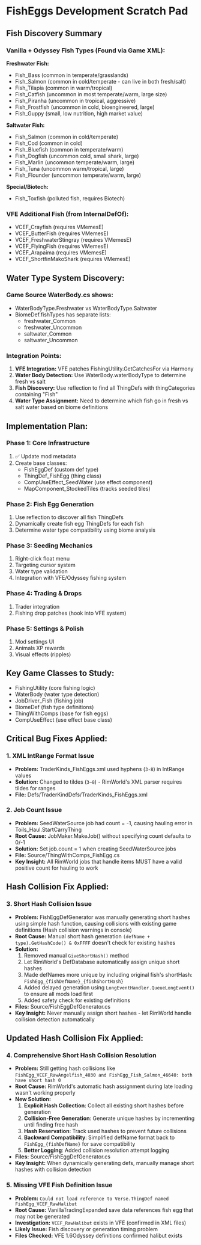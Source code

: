 # FishEggs Development Scratch Pad

## Fish Discovery Summary

### Vanilla + Odyssey Fish Types (Found via Game XML):
**Freshwater Fish:**
- Fish_Bass (common in temperate/grasslands)
- Fish_Salmon (common in cold/temperate - can live in both fresh/salt)
- Fish_Tilapia (common in warm/tropical)
- Fish_Catfish (uncommon in most temperate/warm, large size)
- Fish_Piranha (uncommon in tropical, aggressive)
- Fish_Frostfish (uncommon in cold, bioengineered, large)
- Fish_Guppy (small, low nutrition, high market value)

**Saltwater Fish:**
- Fish_Salmon (common in cold/temperate)
- Fish_Cod (common in cold)
- Fish_Bluefish (common in temperate/warm)
- Fish_Dogfish (uncommon cold, small shark, large)
- Fish_Marlin (uncommon temperate/warm, large)
- Fish_Tuna (uncommon warm/tropical, large)
- Fish_Flounder (uncommon temperate/warm, large)

**Special/Biotech:**
- Fish_Toxfish (polluted fish, requires Biotech)

### VFE Additional Fish (from InternalDefOf):
- VCEF_Crayfish (requires VMemesE)
- VCEF_ButterFish (requires VMemesE)
- VCEF_FreshwaterStingray (requires VMemesE)
- VCEF_FlyingFish (requires VMemesE)
- VCEF_Arapaima (requires VMemesE)
- VCEF_ShortfinMakoShark (requires VMemesE)

## Water Type System Discovery:

### Game Source WaterBody.cs shows:
- WaterBodyType.Freshwater vs WaterBodyType.Saltwater
- BiomeDef.fishTypes has separate lists:
  - freshwater_Common
  - freshwater_Uncommon  
  - saltwater_Common
  - saltwater_Uncommon

### Integration Points:

1. **VFE Integration:** VFE patches FishingUtility.GetCatchesFor via Harmony
2. **Water Body Detection:** Use WaterBody.waterBodyType to determine fresh vs salt
3. **Fish Discovery:** Use reflection to find all ThingDefs with thingCategories containing "Fish"
4. **Water Type Assignment:** Need to determine which fish go in fresh vs salt water based on biome definitions

## Implementation Plan:

### Phase 1: Core Infrastructure
1. ✅ Update mod metadata 
2. Create base classes:
   - FishEggDef (custom def type)
   - ThingDef_FishEgg (thing class)
   - CompUseEffect_SeedWater (use effect component)
   - MapComponent_StockedTiles (tracks seeded tiles)

### Phase 2: Fish Egg Generation
1. Use reflection to discover all fish ThingDefs
2. Dynamically create fish egg ThingDefs for each fish
3. Determine water type compatibility using biome analysis

### Phase 3: Seeding Mechanics
1. Right-click float menu
2. Targeting cursor system
3. Water type validation
4. Integration with VFE/Odyssey fishing system

### Phase 4: Trading & Drops
1. Trader integration
2. Fishing drop patches (hook into VFE system)

### Phase 5: Settings & Polish
1. Mod settings UI
2. Animals XP rewards
3. Visual effects (ripples)

## Key Game Classes to Study:
- FishingUtility (core fishing logic)
- WaterBody (water type detection)
- JobDriver_Fish (fishing job)
- BiomeDef (fish type definitions)
- ThingWithComps (base for fish eggs)
- CompUseEffect (use effect base class)

## Critical Bug Fixes Applied:

### 1. XML IntRange Format Issue
- **Problem:** TraderKinds_FishEggs.xml used hyphens (`3-8`) in IntRange values
- **Solution:** Changed to tildes (`3~8`) - RimWorld's XML parser requires tildes for ranges
- **File:** Defs/TraderKindDefs/TraderKinds_FishEggs.xml

### 2. Job Count Issue  
- **Problem:** SeedWaterSource job had count = -1, causing hauling error in Toils_Haul.StartCarryThing
- **Root Cause:** JobMaker.MakeJob() without specifying count defaults to 0/-1
- **Solution:** Set job.count = 1 when creating SeedWaterSource jobs  
- **File:** Source/ThingWithComps_FishEgg.cs
- **Key Insight:** All RimWorld jobs that handle items MUST have a valid positive count for hauling to work

## Hash Collision Fix Applied:

### 3. Short Hash Collision Issue
- **Problem:** FishEggDefGenerator was manually generating short hashes using simple hash function, causing collisions with existing game definitions (Hash collision warnings in console)
- **Root Cause:** Manual short hash generation `(defName + type).GetHashCode() & 0xFFFF` doesn't check for existing hashes
- **Solution:**
  1. Removed manual `GiveShortHash()` method
  2. Let RimWorld's DefDatabase automatically assign unique short hashes
  3. Made defNames more unique by including original fish's shortHash: `FishEgg_{fishDefName}_{fishShortHash}`
  4. Added delayed generation using `LongEventHandler.QueueLongEvent()` to ensure all mods load first
  5. Added safety check for existing definitions
- **Files:** Source/FishEggDefGenerator.cs
- **Key Insight:** Never manually assign short hashes - let RimWorld handle collision detection automatically

## Updated Hash Collision Fix Applied:

### 4. Comprehensive Short Hash Collision Resolution 
- **Problem:** Still getting hash collisions like `FishEgg_VCEF_RawAngelfish_4030 and FishEgg_Fish_Salmon_46640: both have short hash 0`
- **Root Cause:** RimWorld's automatic hash assignment during late loading wasn't working properly
- **New Solution:**
  1. **Explicit Hash Collection**: Collect all existing short hashes before generation
  2. **Collision-Free Generation**: Generate unique hashes by incrementing until finding free hash
  3. **Hash Reservation**: Track used hashes to prevent future collisions
  4. **Backward Compatibility**: Simplified defName format back to `FishEgg_{fishDefName}` for save compatibility
  5. **Better Logging**: Added collision resolution attempt logging
- **Files:** Source/FishEggDefGenerator.cs
- **Key Insight:** When dynamically generating defs, manually manage short hashes with collision detection

### 5. Missing VFE Fish Definition Issue
- **Problem:** `Could not load reference to Verse.ThingDef named FishEgg_VCEF_RawHalibut`
- **Root Cause:** VanillaTradingExpanded save data references fish egg that may not be generated
- **Investigation:** `VCEF_RawHalibut` exists in VFE (confirmed in XML files)
- **Likely Issue:** Fish discovery or generation timing problem
- **Files Checked:** VFE 1.6Odyssey definitions confirmed halibut exists
